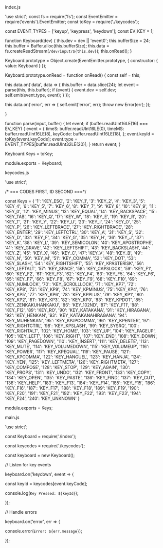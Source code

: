 index.js

'use strict';
const fs = require('fs');
const EventEmitter = require('events').EventEmitter;
const toKey = require('./keycodes');

const EVENT_TYPES = ['keyup', 'keypress', 'keydown'];
const EV_KEY = 1;

function Keyboard(dev) {
  this.dev = dev || 'event0';
  this.bufferSize = 24;
  this.buffer = Buffer.alloc(this.bufferSize);
  this.data = fs.createReadStream(`/dev/input/${this.dev}`);
  this.onRead();
}

Keyboard.prototype = Object.create(EventEmitter.prototype, {
  constructor: { value: Keyboard }
});

Keyboard.prototype.onRead = function onRead() {
  const self = this;

  this.data.on('data', data => {
    this.buffer = data.slice(24);
    let event = parse(this, this.buffer);
    if (event) {
      event.dev = self.dev;
      self.emit(event.type, event);
    }
  });

  this.data.on('error', err => {
    self.emit('error', err);
    throw new Error(err);
  });

}

function parse(input, buffer) {
  let event;
  if (buffer.readUInt16LE(16) === EV_KEY) {
    event = {
      timeS: buffer.readUInt16LE(0),
      timeMS: buffer.readUInt16LE(8),
      keyCode: buffer.readUInt16LE(18),
    };
    event.keyId = toKey[event.keyCode];
    event.type = EVENT_TYPES[buffer.readUInt32LE(20)];
  }
  return event;
}


Keyboard.Keys = toKey;

module.exports = Keyboard;

keycodes.js

'use strict';

/* === CODES FIRST, ID SECOND ===*/

const Keys = {
  '1': 'KEY_ESC',
  '2': 'KEY_1',
  '3': 'KEY_2',
  '4': 'KEY_3',
  '5': 'KEY_4',
  '6': 'KEY_5',
  '7': 'KEY_6',
  '8': 'KEY_7',
  '9': 'KEY_8',
  '10': 'KEY_9',
  '11': 'KEY_0',
  '12': 'KEY_MINUS',
  '13': 'KEY_EQUAL',
  '14': 'KEY_BACKSPACE',
  '15': 'KEY_TAB',
  '16': 'KEY_Q',
  '17': 'KEY_W',
  '18': 'KEY_E',
  '19': 'KEY_R',
  '20': 'KEY_T',
  '21': 'KEY_Y',
  '22': 'KEY_U',
  '23': 'KEY_I',
  '24': 'KEY_O',
  '25': 'KEY_P',
  '26': 'KEY_LEFTBRACE',
  '27': 'KEY_RIGHTBRACE',
  '28': 'KEY_ENTER',
  '29': 'KEY_LEFTCTRL',
  '30': 'KEY_A',
  '31': 'KEY_S',
  '32': 'KEY_D',
  '33': 'KEY_F',
  '34': 'KEY_G',
  '35': 'KEY_H',
  '36': 'KEY_J',
  '37': 'KEY_K',
  '38': 'KEY_L',
  '39': 'KEY_SEMICOLON',
  '40': 'KEY_APOSTROPHE',
  '41': 'KEY_GRAVE',
  '42': 'KEY_LEFTSHIFT',
  '43': 'KEY_BACKSLASH',
  '44': 'KEY_Z',
  '45': 'KEY_X',
  '46': 'KEY_C',
  '47': 'KEY_V',
  '48': 'KEY_B',
  '49': 'KEY_N',
  '50': 'KEY_M',
  '51': 'KEY_COMMA',
  '52': 'KEY_DOT',
  '53': 'KEY_SLASH',
  '54': 'KEY_RIGHTSHIFT',
  '55': 'KEY_KPASTERISK',
  '56': 'KEY_LEFTALT',
  '57': 'KEY_SPACE',
  '58': 'KEY_CAPSLOCK',
  '59': 'KEY_F1',
  '60': 'KEY_F2',
  '61': 'KEY_F3',
  '62': 'KEY_F4',
  '63': 'KEY_F5',
  '64': 'KEY_F6',
  '65': 'KEY_F7',
  '66': 'KEY_F8',
  '67': 'KEY_F9',
  '68': 'KEY_F10',
  '69': 'KEY_NUMLOCK',
  '70': 'KEY_SCROLLLOCK',
  '71': 'KEY_KP7',
  '72': 'KEY_KP8',
  '73': 'KEY_KP9',
  '74': 'KEY_KPMINUS',
  '75': 'KEY_KP4',
  '76': 'KEY_KP5',
  '77': 'KEY_KP6',
  '78': 'KEY_KPPLUS',
  '79': 'KEY_KP1',
  '80': 'KEY_KP2',
  '81': 'KEY_KP3',
  '82': 'KEY_KP0',
  '83': 'KEY_KPDOT',
  '85': 'KEY_ZENKAKUHANKAKU',
  '86': 'KEY_102ND',
  '87': 'KEY_F11',
  '88': 'KEY_F12',
  '89': 'KEY_RO',
  '90': 'KEY_KATAKANA',
  '91': 'KEY_HIRAGANA',
  '92': 'KEY_HENKAN',
  '93': 'KEY_KATAKANAHIRAGANA',
  '94': 'KEY_MUHENKAN',
  '95': 'KEY_KPJPCOMMA',
  '96': 'KEY_KPENTER',
  '97': 'KEY_RIGHTCTRL',
  '98': 'KEY_KPSLASH',
  '99': 'KEY_SYSRQ',
  '100': 'KEY_RIGHTALT',
  '102': 'KEY_HOME',
  '103': 'KEY_UP',
  '104': 'KEY_PAGEUP',
  '105': 'KEY_LEFT',
  '106': 'KEY_RIGHT',
  '107': 'KEY_END',
  '108': 'KEY_DOWN',
  '109': 'KEY_PAGEDOWN',
  '110': 'KEY_INSERT',
  '111': 'KEY_DELETE',
  '113': 'KEY_MUTE',
  '114': 'KEY_VOLUMEDOWN',
  '115': 'KEY_VOLUMEUP',
  '116': 'KEY_POWER',
  '117': 'KEY_KPEQUAL',
  '119': 'KEY_PAUSE',
  '121': 'KEY_KPCOMMA',
  '122': 'KEY_HANGUEL',
  '123': 'KEY_HANJA',
  '124': 'KEY_YEN',
  '125': 'KEY_LEFTMETA',
  '126': 'KEY_RIGHTMETA',
  '127': 'KEY_COMPOSE',
  '128': 'KEY_STOP',
  '129': 'KEY_AGAIN',
  '130': 'KEY_PROPS',
  '131': 'KEY_UNDO',
  '132': 'KEY_FRONT',
  '133': 'KEY_COPY',
  '134': 'KEY_OPEN',
  '135': 'KEY_PASTE',
  '136': 'KEY_FIND',
  '137': 'KEY_CUT',
  '138': 'KEY_HELP',
  '183': 'KEY_F13',
  '184': 'KEY_F14',
  '185': 'KEY_F15',
  '186': 'KEY_F16',
  '187': 'KEY_F17',
  '188': 'KEY_F18',
  '189': 'KEY_F19',
  '190': 'KEY_F20',
  '191': 'KEY_F21',
  '192': 'KEY_F22',
  '193': 'KEY_F23',
  '194': 'KEY_F24',
  '240': 'KEY_UNKNOWN'
}

module.exports = Keys;

main.js

'use strict';



const Keyboard = require('./index');

const keycodes = require('./keycodes');



const keyboard = new Keyboard();



// Listen for key events

keyboard.on('keydown', event => {

  const keyId = keycodes[event.keyCode];

  console.log(`Key Pressed: ${keyId}`);

});



// Handle errors

keyboard.on('error', err => {

  console.error(`Error: ${err.message}`);

});
